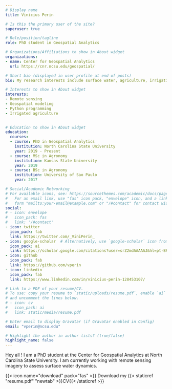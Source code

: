```yaml
---
# Display name
title: Vinicius Perin

# Is this the primary user of the site?
superuser: true

# Role/position/tagline
role: PhD student in Geospatial Analytics

# Organizations/Affiliations to show in About widget
organizations:
- name: Center for Geospatial Analytics
  url: https://cnr.ncsu.edu/geospatial/

# Short bio (displayed in user profile at end of posts)
bio: My research interests include surface water, agriculture, irrigation, remote sensing and hydrological modeling.

# Interests to show in About widget
interests:
- Remote sensing
- Geospatial modeling
- Python programming
- Irrigated agriculture
  

# Education to show in About widget
education:
  courses:
  - course: PhD in Geospatial Analytics
    institution: North Carolina State University
    year: 2019 - Present
  - course: MSc in Agronomy
    institution: Kansas State University
    year: 2019
  - course: BSc in Agronomy
    institution: University of Sao Paulo
    year: 2017

# Social/Academic Networking
# For available icons, see: https://sourcethemes.com/academic/docs/page-builder/#icons
#   For an email link, use "fas" icon pack, "envelope" icon, and a link in the
#   form "mailto:your-email@example.com" or "/#contact" for contact widget.
social:
# - icon: envelope
#   icon_pack: fas
#   link: '/#contact'
- icon: twitter
  icon_pack: fab
  link: https://twitter.com/_ViniPerin_
- icon: google-scholar  # Alternatively, use `google-scholar` icon from `ai` icon pack
  icon_pack: ai
  link: https://scholar.google.com/citations?user=srZ2mdAAAAAJ&hl=pt-BR
- icon: github
  icon_pack: fab
  link: https://github.com/vperin
- icon: linkedin
  icon_pack: fab
  link: https://www.linkedin.com/in/vinicius-perin-128453107/

# Link to a PDF of your resume/CV.
# To use: copy your resume to `static/uploads/resume.pdf`, enable `ai` icons in `params.toml`, 
# and uncomment the lines below.
# - icon: cv
#   icon_pack: ai
#   link: static/media/resume.pdf

# Enter email to display Gravatar (if Gravatar enabled in Config)
email: "vperin@ncsu.edu"

# Highlight the author in author lists? (true/false)
highlight_name: false
---
```


Hey all ! I am a PhD student at the Center for Geospatial Analytics at North Carolina State University. I am currently working with remote sensing imagery to assess surface water dynamics. 

{{< icon name="download" pack="fas" >}} Download my {{< staticref "resume.pdf" "newtab" >}}CV{{< /staticref >}}